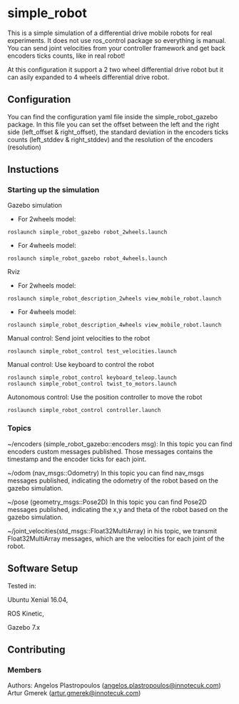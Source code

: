 # simple_robot

This is a simple simulation of a differential drive mobile robots for real
experiments. It does not use ros_control package so everything is manual.
You can send joint velocities from your controller framework and get back
encoders ticks counts, like in real robot!

At this configuration it support a 2 two wheel differential drive robot but it
can asily expanded to 4 wheels differential drive robot.

## Configuration

You can find the configuration yaml file inside the simple_robot_gazebo package.
In this file you can set the offset between the left and the right side
(left_offset & right_offset), the standard deviation in the encoders ticks counts
(left_stddev & right_stddev) and the resolution  of the encoders (resolution)

## Instuctions

### Starting up the simulation
Gazebo simulation

* For 2wheels model:

```
roslaunch simple_robot_gazebo robot_2wheels.launch

```
* For 4wheels model:
```
roslaunch simple_robot_gazebo robot_4wheels.launch
```



Rviz
* For 2wheels model:

```
roslaunch simple_robot_description_2wheels view_mobile_robot.launch
```

* For 4wheels model:

```
roslaunch simple_robot_description_4wheels view_mobile_robot.launch
```


Manual control: Send joint velocities to the robot
```
roslaunch simple_robot_control test_velocities.launch
```


Manual control: Use keyboard to control the robot
```
roslaunch simple_robot_control keyboard_teleop.launch
roslaunch simple_robot_control twist_to_motors.launch
```

Autonomous control: Use the position controller to move the robot
```
roslaunch simple_robot_control controller.launch
```

### Topics

~/encoders (simple_robot_gazebo::encoders msg):
In this topic you can find encoders custom messages published. Those messages contains the
timestamp and the encoder ticks for each joint.

~/odom (nav_msgs::Odometry)
In this topic you can find nav_msgs messages published, indicating the odometry
of the robot based on the gazebo simulation.

~/pose (geometry_msgs::Pose2D)
In this topic you can find Pose2D messages published, indicating the x,y and theta
of the robot based on the gazebo simulation.

~/joint_velocities(std_msgs::Float32MultiArray)
in his topic, we transmit Float32MultiArray messages, which are the velocities for
each joint of the robot.



## Software Setup

Tested in:

Ubuntu Xenial 16.04,

ROS Kinetic,

Gazebo 7.x


## Contributing

### Members
Authors:
Angelos Plastropoulos (angelos.plastropoulos@innotecuk.com)
Artur Gmerek (artur.gmerek@innotecuk.com)
